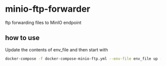 # minio-ftp-forwarder
ftp forwarding files to MinIO endpoint

## how to use

Update the contents of env_file and then start with

```bash
docker-compose -f docker-compose-minio-ftp.yml --env-file env_file up -d --build
```
